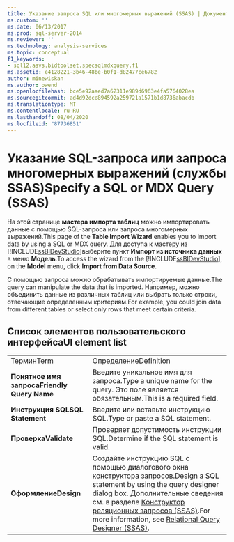 ```yaml
---
title: Указание запроса SQL или многомерных выражений (SSAS) | Документация Майкрософт
ms.custom: ''
ms.date: 06/13/2017
ms.prod: sql-server-2014
ms.reviewer: ''
ms.technology: analysis-services
ms.topic: conceptual
f1_keywords:
- sql12.asvs.bidtoolset.specsqlmdxquery.f1
ms.assetid: e4128221-3b46-48be-b0f1-d82477ce6782
author: minewiskan
ms.author: owend
ms.openlocfilehash: bce5e92aaed7a62311e989d6963e4fa5764028ea
ms.sourcegitcommit: ad4d92dce894592a259721a1571b1d8736abacdb
ms.translationtype: MT
ms.contentlocale: ru-RU
ms.lasthandoff: 08/04/2020
ms.locfileid: "87736851"
---
```

# <a name="specify-a-sql-or-mdx-query-ssas"></a><span data-ttu-id="453a0-102">Указание SQL-запроса или запроса многомерных выражений (службы SSAS)</span><span class="sxs-lookup"><span data-stu-id="453a0-102">Specify a SQL or MDX Query (SSAS)</span></span>
  <span data-ttu-id="453a0-103">На этой странице **мастера импорта таблиц** можно импортировать данные с помощью SQL-запроса или запроса многомерных выражений.</span><span class="sxs-lookup"><span data-stu-id="453a0-103">This page of the **Table Import Wizard** enables you to import data by using a SQL or MDX query.</span></span> <span data-ttu-id="453a0-104">Для доступа к мастеру из [!INCLUDE[ssBIDevStudio](../includes/ssbidevstudio-md.md)]выберите пункт **Импорт из источника данных** в меню **Модель**.</span><span class="sxs-lookup"><span data-stu-id="453a0-104">To access the wizard from the [!INCLUDE[ssBIDevStudio](../includes/ssbidevstudio-md.md)], on the **Model** menu, click **Import from Data Source**.</span></span>  
  
 <span data-ttu-id="453a0-105">С помощью запроса можно обрабатывать импортируемые данные.</span><span class="sxs-lookup"><span data-stu-id="453a0-105">The query can manipulate the data that is imported.</span></span> <span data-ttu-id="453a0-106">Например, можно объединить данные из различных таблиц или выбрать только строки, отвечающие определенным критериям.</span><span class="sxs-lookup"><span data-stu-id="453a0-106">For example, you could join data from different tables or select only rows that meet certain criteria.</span></span>  
  
## <a name="ui-element-list"></a><span data-ttu-id="453a0-107">Список элементов пользовательского интерфейса</span><span class="sxs-lookup"><span data-stu-id="453a0-107">UI element list</span></span>  
  
|||  
|-|-|  
|<span data-ttu-id="453a0-108">Термин</span><span class="sxs-lookup"><span data-stu-id="453a0-108">Term</span></span>|<span data-ttu-id="453a0-109">Определение</span><span class="sxs-lookup"><span data-stu-id="453a0-109">Definition</span></span>|  
|<span data-ttu-id="453a0-110">**Понятное имя запроса**</span><span class="sxs-lookup"><span data-stu-id="453a0-110">**Friendly Query Name**</span></span>|<span data-ttu-id="453a0-111">Введите уникальное имя для запроса.</span><span class="sxs-lookup"><span data-stu-id="453a0-111">Type a unique name for the query.</span></span> <span data-ttu-id="453a0-112">Это поле является обязательным.</span><span class="sxs-lookup"><span data-stu-id="453a0-112">This is a required field.</span></span>|  
|<span data-ttu-id="453a0-113">**Инструкция SQL**</span><span class="sxs-lookup"><span data-stu-id="453a0-113">**SQL Statement**</span></span>|<span data-ttu-id="453a0-114">Введите или вставьте инструкцию SQL.</span><span class="sxs-lookup"><span data-stu-id="453a0-114">Type or paste a SQL statement.</span></span>|  
|<span data-ttu-id="453a0-115">**Проверка**</span><span class="sxs-lookup"><span data-stu-id="453a0-115">**Validate**</span></span>|<span data-ttu-id="453a0-116">Проверяет допустимость инструкции SQL.</span><span class="sxs-lookup"><span data-stu-id="453a0-116">Determine if the SQL statement is valid.</span></span>|  
|<span data-ttu-id="453a0-117">**Оформление**</span><span class="sxs-lookup"><span data-stu-id="453a0-117">**Design**</span></span>|<span data-ttu-id="453a0-118">Создайте инструкцию SQL с помощью диалогового окна конструктора запросов.</span><span class="sxs-lookup"><span data-stu-id="453a0-118">Design a SQL statement by using the query designer dialog box.</span></span> <span data-ttu-id="453a0-119">Дополнительные сведения см. в разделе [Конструктор реляционных запросов (SSAS)](relational-query-designer-ssas.md).</span><span class="sxs-lookup"><span data-stu-id="453a0-119">For more information, see [Relational Query Designer &#40;SSAS&#41;](relational-query-designer-ssas.md).</span></span>|  
  
  
